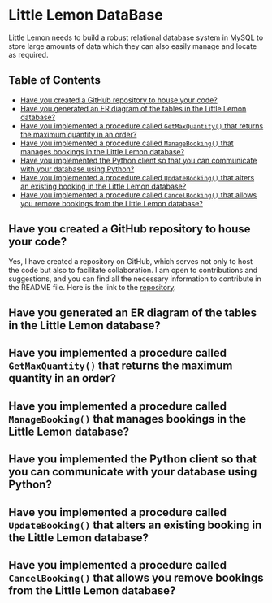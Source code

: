 # Little Lemon DataBase
Little Lemon needs to build a robust relational database system in MySQL to store large amounts of data which they can also easily manage and locate as required. 

## Table of Contents 

- [Have you created a GitHub repository to house your code?](#Have_you_created_a_GitHub_repository_to_house_your_code?)
- [Have you generated an ER diagram of the tables in the Little Lemon database?](#Have_you_generated_an_ER_diagram_of_the_tables_in_the_Little_Lemon_database?)
- [Have you implemented a procedure called `GetMaxQuantity()` that returns the maximum quantity in an order?](#Have_you_implemented_a_procedure_called_GetMaxQuantity()_that_returns_the_maximum_quantity_in_an_order?)
- [Have you implemented a procedure called `ManageBooking()`  that manages bookings in the Little Lemon database?](#Have_you_implemented_a_procedure_called_ManageBooking()_that_manages_bookings_in_the_Little_Lemon_database?)
- [Have you implemented the Python client so that you can communicate with your database using Python?](#Have_you_implemented_the_Python_client_so_that_you_can_communicate_with_your_database_using_Python?)
- [Have you implemented a procedure called `UpdateBooking()`  that alters an existing booking in the Little Lemon database?](#Have_you_implemented_a_procedure_called_UpdateBooking()_that_alters_an_existing_booking_in_the_Little_Lemon_database?) 
- [Have you implemented a procedure called `CancelBooking()` that allows you remove bookings from the Little Lemon database?](#Have_you_implemented_a_procedure_called_CancelBooking()_that_allows_you_remove_bookings_from_the_Little_Lemon_database?) 
  
## Have you created a GitHub repository to house your code?

Yes, I have created a repository on GitHub, which serves not only to host the code but also to facilitate collaboration. I am open to contributions and suggestions, and you can find all the necessary information to contribute in the README file. Here is the link to the [repository](https://github.com/diegovillatoromx/Little_Lemon_DataBase/tree/main).

## Have you generated an ER diagram of the tables in the Little Lemon database? 

## Have you implemented a procedure called `GetMaxQuantity()` that returns the maximum quantity in an order? 

## Have you implemented a procedure called `ManageBooking()`  that manages bookings in the Little Lemon database?

## Have you implemented the Python client so that you can communicate with your database using Python?

## Have you implemented a procedure called `UpdateBooking()`  that alters an existing booking in the Little Lemon database?

## Have you implemented a procedure called `CancelBooking()` that allows you remove bookings from the Little Lemon database?

